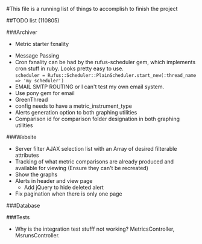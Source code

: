 #This file is a running list of things to accomplish to finish the project

##TODO list (110805)

###Archiver
-	Metric starter fxnality
*	Message Passing
* Cron fxnality can be had by the rufus-scheduler gem, which implements cron stuff in ruby.  Looks pretty easy to use.  
		`scheduler = Rufus::Scheduler::PlainScheduler.start_new(:thread_name => 'my scheduler')`
* EMAIL SMTP ROUTING or I can't test my own email system.
* Use pony gem for email
* GreenThread
* config needs to have a metric\_instrument\_type
* Alerts generation option to both graphing utilities
* Comparison id for comparison folder designation in both graphing utilities

###Website
  - Server filter AJAX selection list with an Array of desired filterable attributes
  - Tracking of what metric comparisons are already produced and available for viewing (Ensure they can't be recreated)
  - Show the graphs
  - Alerts in header and view page
    - Add jQuery to hide deleted alert
  - Fix pagination when there is only one page

###Database


###Tests
* Why is the integration test stufff not working? MetricsController,
  MsrunsController.
